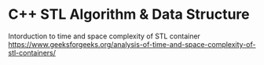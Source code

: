 # C++ STL Algorithm & Data Structure 

Intorduction to time and space complexity of STL container  
https://www.geeksforgeeks.org/analysis-of-time-and-space-complexity-of-stl-containers/  
